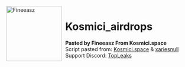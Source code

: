 <img width="150" height="150" align="left" style="float: left; margin: 0 10px 0 0;" alt="Fineeasz" src="https://cdn.discordapp.com/attachments/789464805794643968/949354326646734878/80392085.png">  

# Kosmici_airdrops
**Pasted by Fineeasz From Kosmici.space**
<br>
Script pasted from:
<a href="https://discord.gg/kosmicispace"> Kosmici.space</a> & <a href="https://github.com/xariesnull"> xariesnull</a>
<br>
Support Discord: <a href="https://discord.gg/topleaks"> TopLeaks</a>
